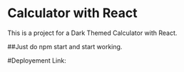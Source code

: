 # Calculator with React

This is a project for a Dark Themed Calculator with React. 

##Just do npm start and start working.

#Deployement Link: 

